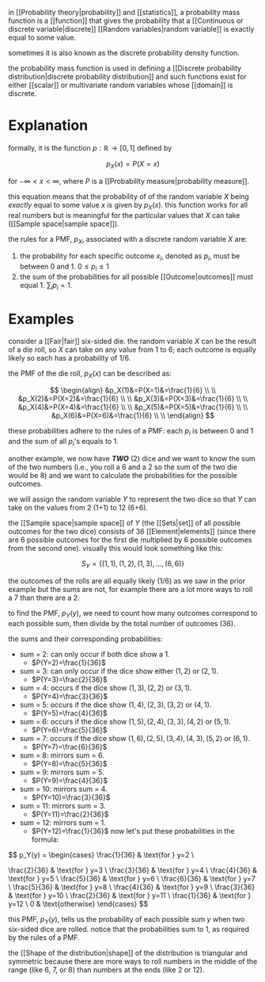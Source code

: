 in [[Probability theory|probability]] and [[statistics]], a probability mass function is a [[function]] that gives the probability that a [[Continuous or discrete variable|discrete]] [[Random variables|random variable]] is exactly equal to some value. 

sometimes it is also known as the discrete probability density function.

the probability mass function is used in defining a [[Discrete probability distribution|discrete probability distribution]] and such functions exist for either [[scalar]] or multivariate random variables whose [[domain]] is discrete.

# Explanation

formally, it is the function $p:\mathbb{R}\rightarrow[0,1]$ defined by

$$
p_X(x)=P(X=x)
$$

for $-\infty<x<\infty$, where $P$ is a [[Probability measure|probability measure]].   

this equation means that the probability of of the random variable $X$ being *exactly* equal to some value $x$ is given by $p_X(x)$. this function works for all real numbers but is meaningful for the particular values that $X$ can take ([[Sample space|sample space]]).

the rules for a PMF, $p_X$, associated with a discrete random variable $X$ are:

1. the probability for each specific outcome $x_i$, denoted as $p_i$, must be between $0$ and $1$. $0\leq p_i\leq1$
2. the sum of the probabilities for all possible [[Outcome|outcomes]] must equal 1. $\sum_i p_i=1$.

# Examples

consider a [[Fair|fair]] six-sided die. the random variable $X$ can be the result of a die roll, so $X$ can take on any value from 1 to 6; each outcome is equally likely so each has a probability of $1/6$.

the PMF of the die roll, $p_X(x)$ can be described as:

$$
\begin{align}
&p_X(1)&=P(X=1)&=\frac{1}{6} \\
\\
&p_X(2)&=P(X=2)&=\frac{1}{6} \\
\\
&p_X(3)&=P(X=3)&=\frac{1}{6} \\
\\
&p_X(4)&=P(X=4)&=\frac{1}{6} \\
\\
&p_X(5)&=P(X=5)&=\frac{1}{6} \\
\\
&p_X(6)&=P(X=6)&=\frac{1}{6} \\
\\
\end{align}
$$

these probabilities adhere to the rules of a PMF: each $p_i$ is between $0$ and $1$ and the sum of all $p_i$'s equals to 1.

another example, we now have ***TWO*** (2) dice and we want to know the sum of the two numbers (i.e., you roll a 6 and a 2 so the sum of the two die would be 8) and we want to calculate the probabilities for the possible outcomes.

we will assign the random variable $Y$ to represent the two dice so that $Y$ can take on the values from 2 (1+1) to 12 (6+6).

the [[Sample space|sample space]] of $Y$ (the [[Sets|set]] of all possible outcomes for the two dice) consists of $36$ [[Element|elements]] (since there are 6 possible outcomes for the first die multiplied by 6 possible outcomes from the second one). visually this would look something like this:

$$
S_Y=\{(1,1),(1,2),(1,3),\dots,(6,6)\}
$$

the outcomes of the rolls are all equally likely ($1/6$) as we saw in the prior example but the sums are not, for example there are a lot more ways to roll a 7 than there are a 2.

to find the PMF, $p_Y(y)$, we need to count how many outcomes correspond to each possible sum, then divide by the total number of outcomes (36).

the sums and their corresponding probabilities: 

- sum = 2: can only occur if both dice show a 1. 
	- $P(Y=2)=\frac{1}{36}$
- sum = 3: can only occur if the dice show either $(1,2)\text{ or }(2,1)$. 
	- $P(Y=3)=\frac{2}{36}$
- sum = 4: occurs if the dice show $(1,3),(2,2)\text{ or }(3,1)$. 
	- $P(Y=4)=\frac{3}{36}$
- sum = 5: occurs if the dice show $(1,4),(2,3),(3,2)\text{ or }(4,1)$. 
	- $P(Y=5)=\frac{4}{36}$
- sum = 6: occurs if the dice show $(1,5),(2,4),(3,3),(4,2)\text{ or }(5,1)$. 
	- $P(Y=6)=\frac{5}{36}$
- sum = 7: occurs if the dice show $(1,6),(2,5),(3,4),(4,3),(5,2)\text{ or }(6,1)$. 
	- $P(Y=7)=\frac{6}{36}$
- sum = 8: mirrors sum = 6. 
	- $P(Y=8)=\frac{5}{36}$
- sum = 9: mirrors sum = 5. 
	- $P(Y=9)=\frac{4}{36}$
- sum = 10: mirrors sum = 4. 
	- $P(Y=10)=\frac{3}{36}$
- sum = 11: mirrors sum = 3. 
	- $P(Y=11)=\frac{2}{36}$
- sum = 12: mirrors sum = 1. 
	- $P(Y=12)=\frac{1}{36}$
now let's put these probabilities in the formula:

$$
p_Y(y) = 
\begin{cases} 
\frac{1}{36} & \text{for } y=2 \\

\frac{2}{36} & \text{for } y=3 \\
\frac{3}{36} & \text{for } y=4 \\
\frac{4}{36} & \text{for } y=5 \\
\frac{5}{36} & \text{for } y=6 \\
\frac{6}{36} & \text{for } y=7 \\
\frac{5}{36} & \text{for } y=8 \\
\frac{4}{36} & \text{for } y=9 \\
\frac{3}{36} & \text{for } y=10 \\
\frac{2}{36} & \text{for } y=11 \\
\frac{1}{36} & \text{for } y=12 \\
0 & \text{otherwise}
\end{cases}
$$

this PMF, $p_Y(y)$, tells us the probability of each possible sum $y$ when two six-sided dice are rolled. notice that the probabilities sum to 1, as required by the rules of a PMF. 

the [[Shape of the distribution|shape]] of the distribution is triangular and symmetric because there are more ways to roll numbers in the middle of the range (like 6, 7, or 8) than numbers at the ends (like 2 or 12).
